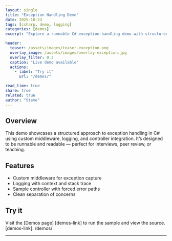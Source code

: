 ```yaml
---
layout: single
title: "Exception Handling Demo"
date: 2025-10-23
tags: [csharp, demo, logging]
categories: [demos]
excerpt: "Explore a runnable C# exception-handling demo with structured logging and controller logic."

header:
  teaser: /assets/images/teaser-exception.png
  overlay_image: /assets/images/overlay-exception.jpg
  overlay_filter: 0.3
  caption: "Live demo available"
  actions:
    - label: "Try it"
      url: "/demos/"

read_time: true
share: true
related: true
author: "Steve"
---
```


## Overview

This demo showcases a structured approach to exception handling in C# using custom middleware, logging, and controller integration. It’s designed to be runnable and readable — perfect for interviews, peer review, or teaching.

## Features

- Custom middleware for exception capture  
- Logging with context and stack trace  
- Sample controller with forced error paths  
- Clean separation of concerns

## Try it

Visit the [Demos page] [demos-link] to run the sample and view the source.
[demos-link]: /demos/

---